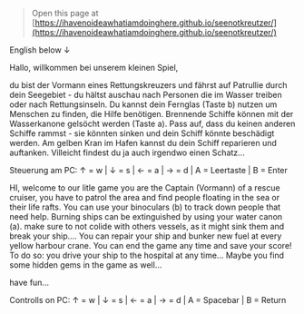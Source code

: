  


> Open this page at [https://ihavenoideawhatiamdoinghere.github.io/seenotkreutzer/](https://ihavenoideawhatiamdoinghere.github.io/seenotkreutzer/)

English below ↓

Hallo, willkommen bei unserem kleinen Spiel,

du bist der Vormann eines Rettungskreuzers und fährst auf Patrullie durch dein Seegebiet - du hältst auschau nach Personen die im Wasser treiben oder nach Rettungsinseln. Du kannst dein Fernglas (Taste b) nutzen um Menschen zu finden, die Hilfe benötigen. 
Brennende Schiffe können mit der Wasserkanone gelsöcht werden (Taste a). 
Pass auf, dass du keinen anderen Schiffe rammst - sie könnten sinken und dein Schiff könnte beschädigt werden. Am gelben Kran im Hafen kannst du dein Schiff reparieren und auftanken. Villeicht findest du ja auch irgendwo einen Schatz...

Steuerung am PC: 
↑ = w | ↓ = s | ← = a | → = d | A = Leertaste | B = Enter


HI, welcome to our litle game
you are the Captain (Vormann) of a rescue cruiser, you have to patrol the area and find people floating in the sea or their life rafts. 
You can use your binoculars (b) to track down people that need help. 
Burning ships can be extinguished by using your water canon (a). 
make sure to not colide with others vessels, as it might sink them and break your ship.... You can repair your ship and bunker new fuel at every yellow harbour crane.
You can end the game any time and save your score! To do so: you drive your ship to the hospital at any time... 
Maybe you find some hidden gems in the game as well... 

have fun...

Controlls on PC: 
↑ = w | ↓ = s | ← = a | → = d |  A = Spacebar | B = Return
